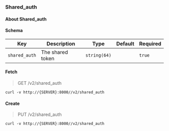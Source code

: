 ### Shared_auth

#### About Shared_auth

#### Schema

Key | Description | Type | Default | Required
--- | ----------- | ---- | ------- | --------
`shared_auth` | The shared token | `string(64)` |   | `true`


#### Fetch

> GET /v2/shared_auth

```curl
curl -v http://{SERVER}:8000//v2/shared_auth
```

#### Create

> PUT /v2/shared_auth

```curl
curl -v http://{SERVER}:8000//v2/shared_auth
```

